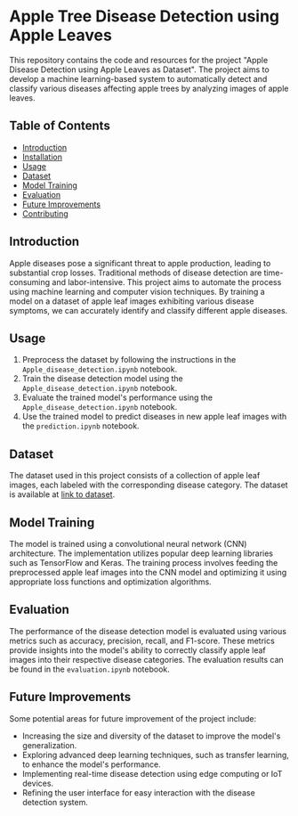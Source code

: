 # Apple Tree Disease Detection using Apple Leaves

This repository contains the code and resources for the project "Apple Disease Detection using Apple Leaves as Dataset". The project aims to develop a machine learning-based system to automatically detect and classify various diseases affecting apple trees by analyzing images of apple leaves.

## Table of Contents
- [Introduction](#introduction)
- [Installation](#installation)
- [Usage](#usage)
- [Dataset](#dataset)
- [Model Training](#model-training)
- [Evaluation](#evaluation)
- [Future Improvements](#future-improvements)
- [Contributing](#contributing)

## Introduction
Apple diseases pose a significant threat to apple production, leading to substantial crop losses. Traditional methods of disease detection are time-consuming and labor-intensive. This project aims to automate the process using machine learning and computer vision techniques. By training a model on a dataset of apple leaf images exhibiting various disease symptoms, we can accurately identify and classify different apple diseases.

## Usage
1. Preprocess the dataset by following the instructions in the `Apple_disease_detection.ipynb` notebook.
2. Train the disease detection model using the `Apple_disease_detection.ipynb` notebook.
3. Evaluate the trained model's performance using the `Apple_disease_detection.ipynb` notebook.
4. Use the trained model to predict diseases in new apple leaf images with the `prediction.ipynb` notebook.

## Dataset
The dataset used in this project consists of a collection of apple leaf images, each labeled with the corresponding disease category. The dataset is available at [link to dataset](https://www.kaggle.com/datasets/ludehsar/apple-disease-dataset).

## Model Training
The model is trained using a convolutional neural network (CNN) architecture. The implementation utilizes popular deep learning libraries such as TensorFlow and Keras. The training process involves feeding the preprocessed apple leaf images into the CNN model and optimizing it using appropriate loss functions and optimization algorithms.

## Evaluation
The performance of the disease detection model is evaluated using various metrics such as accuracy, precision, recall, and F1-score. These metrics provide insights into the model's ability to correctly classify apple leaf images into their respective disease categories. The evaluation results can be found in the `evaluation.ipynb` notebook.

## Future Improvements
Some potential areas for future improvement of the project include:
- Increasing the size and diversity of the dataset to improve the model's generalization.
- Exploring advanced deep learning techniques, such as transfer learning, to enhance the model's performance.
- Implementing real-time disease detection using edge computing or IoT devices.
- Refining the user interface for easy interaction with the disease detection system.

